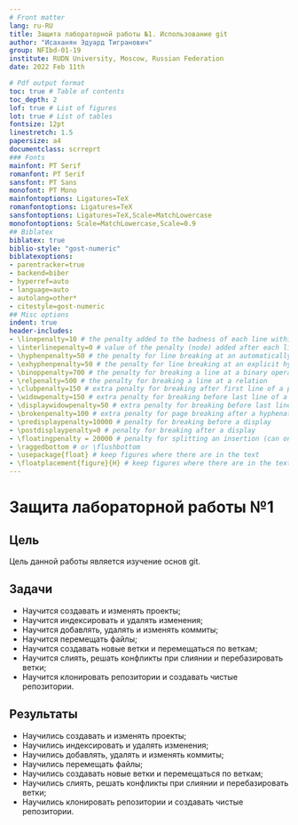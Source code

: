 ```yaml
---
# Front matter
lang: ru-RU
title: Защита лабораторной работы №1. Использование git
author: "Исаханян Эдуард Тигранович"
group: NFIbd-01-19
institute: RUDN University, Moscow, Russian Federation
date: 2022 Feb 11th

# Pdf output format
toc: true # Table of contents
toc_depth: 2
lof: true # List of figures
lot: true # List of tables
fontsize: 12pt
linestretch: 1.5
papersize: a4
documentclass: scrreprt
### Fonts
mainfont: PT Serif
romanfont: PT Serif
sansfont: PT Sans
monofont: PT Mono
mainfontoptions: Ligatures=TeX
romanfontoptions: Ligatures=TeX
sansfontoptions: Ligatures=TeX,Scale=MatchLowercase
monofontoptions: Scale=MatchLowercase,Scale=0.9
## Biblatex
biblatex: true
biblio-style: "gost-numeric"
biblatexoptions:
- parentracker=true
- backend=biber
- hyperref=auto
- language=auto
- autolang=other*
- citestyle=gost-numeric
## Misc options
indent: true
header-includes:
- \linepenalty=10 # the penalty added to the badness of each line within a paragraph (no associated penalty node) Increasing the value makes tex try to have fewer lines in the paragraph.
- \interlinepenalty=0 # value of the penalty (node) added after each line of a paragraph.
- \hyphenpenalty=50 # the penalty for line breaking at an automatically inserted hyphen
- \exhyphenpenalty=50 # the penalty for line breaking at an explicit hyphen
- \binoppenalty=700 # the penalty for breaking a line at a binary operator
- \relpenalty=500 # the penalty for breaking a line at a relation
- \clubpenalty=150 # extra penalty for breaking after first line of a paragraph
- \widowpenalty=150 # extra penalty for breaking before last line of a paragraph
- \displaywidowpenalty=50 # extra penalty for breaking before last line before a display math
- \brokenpenalty=100 # extra penalty for page breaking after a hyphenated line
- \predisplaypenalty=10000 # penalty for breaking before a display
- \postdisplaypenalty=0 # penalty for breaking after a display
- \floatingpenalty = 20000 # penalty for splitting an insertion (can only be split footnote in standard LaTeX)
- \raggedbottom # or \flushbottom
- \usepackage{float} # keep figures where there are in the text
- \floatplacement{figure}{H} # keep figures where there are in the text
---
```


# Защита лабораторной работы №1  
## Цель  
Цель данной работы является изучение основ git.  

## Задачи  
- Научится создавать и изменять проекты;  
- Научится индексировать и удалять изменения;  
- Научится добавлять, удалять и изменять коммиты;  
- Научится перемещать файлы;  
- Научится создавать новые ветки и перемещаться по веткам;  
- Научится слиять, решать конфликты при слиянии и перебазировать ветки;  
- Научится клонировать репозитории и создавать чистые репозитории.  

## Результаты
- Научились создавать и изменять проекты;
- Научились индексировать и удалять изменения;
- Научились добавлять, удалять и изменять коммиты;
- Научились перемещать файлы;
- Научились создавать новые ветки и перемещаться по веткам;
- Научились слиять, решать конфликты при слиянии и перебазировать ветки;
- Научились клонировать репозитории и создавать чистые репозитории.  
